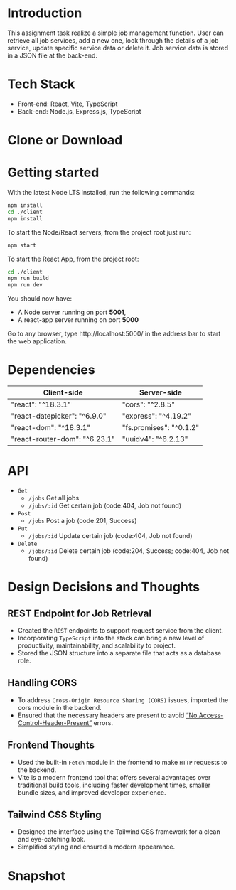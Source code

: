 # Introduction

This assignment task realize a simple job management function. User can retrieve all job services, add a new one, look through the details of a job service, update specific service data or delete it. Job service data is stored in a JSON file at the back-end.

# Tech Stack
- Front-end: React, Vite, TypeScript
- Back-end: Node.js, Express.js, TypeScript

# Clone or Download


# Getting started

With the latest Node LTS installed, run the following commands:

```bash
npm install
cd ./client
npm install
```

To start the Node/React servers, from the project root just run:

```bash
npm start
```

To start the React App, from the project root:

```bash
cd ./client
npm run build
npm run dev
```

You should now have:

- A Node server running on port **5001**,
- A react-app server running on port **5000**

Go to any browser, type http://localhost:5000/ in the address bar to start the web application.

# Dependencies

Client-side | Server-side
--- | ---
"react": "^18.3.1" | "cors": "^2.8.5"
"react-datepicker": "^6.9.0" | "express": "^4.19.2"
"react-dom": "^18.3.1" | "fs.promises": "^0.1.2"
"react-router-dom": "^6.23.1" | "uuidv4": "^6.2.13"

# API
- `Get`
    - `/jobs`  Get all jobs 
    - `/jobs/:id` Get certain job (code:404, Job not found)
- `Post`
    - `/jobs` Post a job (code:201, Success)
- `Put`
    - `/jobs/:id` Update certain job (code:404, Job not found)
- `Delete`
    - `/jobs/:id` Delete certain job (code:204, Success; code:404, Job not found)


# Design Decisions and Thoughts
## REST Endpoint for Job Retrieval

- Created the `REST` endpoints to support request service from the client.
- Incorporating `TypeScript` into the stack can bring a new level of productivity, maintainability, and scalability to project.
- Stored the JSON structure into a separate file that acts as a database role.

## Handling CORS

- To address `Cross-Origin Resource Sharing (CORS)` issues, imported the cors module in the backend.
- Ensured that the necessary headers are present to avoid <ins>“No Access-Control-Header-Present”</ins> errors.

## Frontend Thoughts

- Used the built-in `Fetch` module in the frontend to make `HTTP` requests to the backend.
- Vite is a modern frontend tool that offers several advantages over traditional build tools, including faster development times, smaller bundle sizes, and improved developer experience.

## Tailwind CSS Styling
- Designed the interface using the Tailwind CSS framework for a clean and eye-catching look.
- Simplified styling and ensured a modern appearance.

# Snapshot


